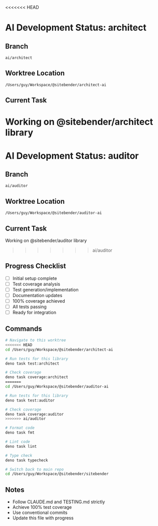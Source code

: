 <<<<<<< HEAD
# AI Development Status: architect

## Branch
`ai/architect`

## Worktree Location
`/Users/guy/Workspace/@sitebender/architect-ai`

## Current Task
Working on @sitebender/architect library
=======
# AI Development Status: auditor

## Branch
`ai/auditor`

## Worktree Location
`/Users/guy/Workspace/@sitebender/auditor-ai`

## Current Task
Working on @sitebender/auditor library
>>>>>>> ai/auditor

## Progress Checklist
- [ ] Initial setup complete
- [ ] Test coverage analysis
- [ ] Test generation/implementation
- [ ] Documentation updates
- [ ] 100% coverage achieved
- [ ] All tests passing
- [ ] Ready for integration

## Commands
```bash
# Navigate to this worktree
<<<<<<< HEAD
cd /Users/guy/Workspace/@sitebender/architect-ai

# Run tests for this library
deno task test:architect

# Check coverage
deno task coverage:architect
=======
cd /Users/guy/Workspace/@sitebender/auditor-ai

# Run tests for this library
deno task test:auditor

# Check coverage
deno task coverage:auditor
>>>>>>> ai/auditor

# Format code
deno task fmt

# Lint code
deno task lint

# Type check
deno task typecheck

# Switch back to main repo
cd /Users/guy/Workspace/@sitebender/sitebender
```

## Notes
- Follow CLAUDE.md and TESTING.md strictly
- Achieve 100% test coverage
- Use conventional commits
- Update this file with progress
